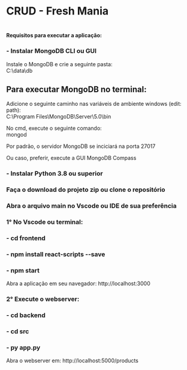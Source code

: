 

<h1>CRUD - Fresh Mania<h1>
 
<h4>Requisitos para executar a aplicação: </h4>
 <h3> - Instalar MongoDB CLI ou GUI</h3> 
  <p>Instale o MongoDB e crie a seguinte pasta: </br>C:\data\db </p>

 <h2>Para executar MongoDB no terminal:</h2>
  <p>Adicione o seguinte caminho nas variáveis de ambiente windows (edit: path):</br>  C:\Program Files\MongoDB\Server\5.0\bin</p>
  <p>No cmd, execute o seguinte comando: </br>mongod</p>
  <p>Por padrão, o servidor MongoDB se inciciará na porta 27017</p>
   <p>Ou caso, preferir, execute a GUI MongoDB Compass</p>
 <h3> - Instalar Python 3.8 ou superior</h3>
 <h3>Faça o download do projeto zip ou clone o repositório</h3>
 <h3>Abra o arquivo main no Vscode ou IDE de sua preferência</h3>
<h3>1° No Vscode ou terminal: </p>
<h3 style="background-color: #ccc, "> - cd frontend</h3>
<h3> - npm install react-scripts --save<h3>
<h3> - npm start</h3>
<p>Abra a aplicação em seu navegador: <a>http://localhost:3000</a></p>

<h3>2° Execute o webserver: </h3>
<h3> - cd backend</h3>
<h3> - cd src</h3>
<h3> - py app.py</h3>
<p>Abra o webserver em: <a>http://localhost:5000/products</a></p>
